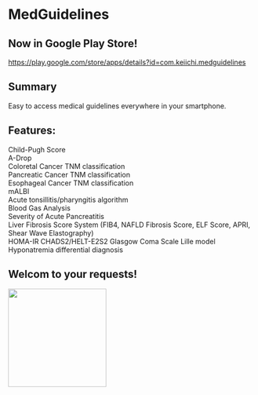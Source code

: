 # MedGuidelines

## Now in Google Play Store!

<https://play.google.com/store/apps/details?id=com.keiichi.medguidelines>

## Summary

Easy to access medical guidelines everywhere in your smartphone.

## Features:

Child-Pugh Score  
A-Drop  
Coloretal Cancer TNM classification  
Pancreatic Cancer TNM classification  
Esophageal Cancer TNM classification  
mALBI  
Acute tonsillitis/pharyngitis algorithm  
Blood Gas Analysis  
Severity of Acute Pancreatitis  
Liver Fibrosis Score System (FIB4, NAFLD Fibrosis Score, ELF Score, APRI, Shear Wave Elastography)  
HOMA-IR
CHADS2/HELT-E2S2
Glasgow Coma Scale
Lille model
Hyponatremia differential diagnosis

## Welcom to your requests!

<img src="https://github.com/user-attachments/assets/11e947c3-9704-4732-8b66-f3a0ac0fd256" width="200">
